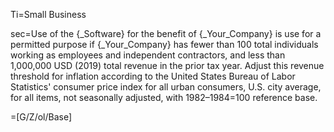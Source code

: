 Ti=Small Business 

sec=Use of the {_Software} for the benefit of {_Your_Company} is use for a permitted purpose if {_Your_Company} has fewer than 100 total individuals working as employees and independent contractors, and less than 1,000,000 USD (2019) total revenue in the prior tax year.  Adjust this revenue threshold for inflation according to the United States Bureau of Labor Statistics' consumer price index for all urban consumers, U.S. city average, for all items, not seasonally adjusted, with 1982–1984=100 reference base. 

=[G/Z/ol/Base]